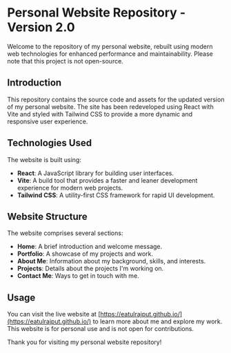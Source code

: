 # Personal Website Repository - Version 2.0

Welcome to the repository of my personal website, rebuilt using modern web technologies for enhanced performance and maintainability. Please note that this project is not open-source.

## Introduction

This repository contains the source code and assets for the updated version of my personal website. The site has been redeveloped using React with Vite and styled with Tailwind CSS to provide a more dynamic and responsive user experience.

## Technologies Used

The website is built using:

- **React**: A JavaScript library for building user interfaces.
- **Vite**: A build tool that provides a faster and leaner development experience for modern web projects.
- **Tailwind CSS**: A utility-first CSS framework for rapid UI development.

## Website Structure

The website comprises several sections:

- **Home**: A brief introduction and welcome message.
- **Portfolio**: A showcase of my projects and work.
- **About Me**: Information about my background, skills, and interests.
- **Projects**: Details about the projects I'm working on.
- **Contact Me**: Ways to get in touch with me.

## Usage

You can visit the live website at [https://eatulrajput.github.io/](https://eatulrajput.github.io/) to learn more about me and explore my work. This website is for personal use and is not open for contributions.

Thank you for visiting my personal website repository! 
